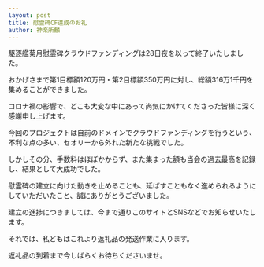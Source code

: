 ```yaml
---
layout: post
title: 慰霊碑CF達成のお礼
author: 神楽所麟
---
```

駆逐艦菊月慰霊碑クラウドファンディングは28日夜を以って終了いたしました。

おかげさまで第1目標額120万円・第2目標額350万円に対し、総額316万1千円を集めることができました。

コロナ禍の影響で、どこも大変な中にあって尚気にかけてくださった皆様に深く感謝申し上げます。

今回のプロジェクトは自前のドメインでクラウドファンディングを行うという、不利な点の多い、セオリーから外れた新たな挑戦でした。

しかしその分、手数料はほぼかからず、また集まった額も当会の過去最高を記録し、結果として大成功でした。

慰霊碑の建立に向けた動きを止めることも、延ばすこともなく進められるようにしていただいたこと、誠にありがとうございました。

建立の進捗につきましては、今まで通りこのサイトとSNSなどでお知らせいたします。

それでは、私どもはこれより返礼品の発送作業に入ります。

返礼品の到着まで今しばらくお待ちくださいませ。
